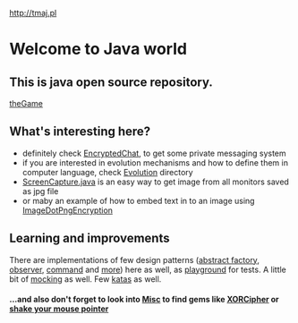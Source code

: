 http://tmaj.pl

# Welcome to Java world

## This is java open source repository.
[theGame](//github.com/tmaj87/theGame)

## What's interesting here?
- definitely check [EncryptedChat](EncryptedChat/src/main/java/it/justDo/chat/), to get some private messaging system
- if you are interested in evolution mechanisms and how to define them in computer language, check [Evolution](Evolution/src/main/java/it/justDo/evolution/) directory
- [ScreenCapture.java](ScreenCapture/ScreenCapture.java) is an easy way to get image from all monitors saved as jpg file 
- or maby an example of how to embed text in to an image using [ImageDotPngEncryption](ImageEncryption/main/java/pl/tmaj/)

## Learning and improvements

There are implementations of few design patterns ([abstract factory](patterns/AbstractFactory/src/test/java/pl/tmaj/AbstractFactoryTest.java), [observer](patterns/ObserverPattern/src/main/java/pl/tmaj/GrabStocks.java), [command](patterns/CommandPattern/src/test/java/pl/tmaj/CommandTest.java) and [more](patterns/)) here as well, as [playground](UnitTests/src/test/java/MainTest.java) for tests. A little bit of [mocking](UnitTests/src/test/java/MessageTest.java) as well. Few [katas](kata/) as well.

#### ...and also don't forget to look into [Misc](Misc) to find gems like [XORCipher](Misc/XORCipher.java) or [shake your mouse pointer](Misc/AutoIt.java)
